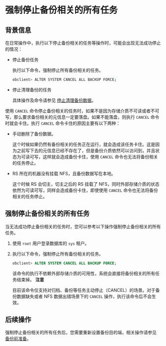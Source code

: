 强制停止备份相关的所有任务
==================================

背景信息
-------------------------

在日常操作中，执行以下停止备份相关的任务等操作时，可能会出现无法成功停止的情况：

* 停止备份任务

  执行以下命令，强制停止所有备份相关的任务。

  ```bash
  obclient> ALTER SYSTEM CANCEL ALL BACKUP FORCE;
  ```
  
* 停止清理备份的任务

  具体操作及命令请参见 [停止清理备份数据](../3.cluster-level-data-backup/8.stop-clearing-backup-data.md)。
  
使用 `CANCEL` 命令停止备份相关的任务时，如果不是因为存储介质不可读或者不可写，那么要求备份相关的元信息一定要落盘。如果不能落盘，则执行 `CANCEL` 命令时就会卡住。执行 `CANCEL` 命令卡住的原因主要有以下两种：

* 手动删除了备份数据。

  这个时候如果仍然有备份相关的任务正在运行，就会造成该任务卡住。这是因为之前写下去的元信息已经不存在了，但是备份介质依然可以访问到，并且状态为可读可写，这样就会造成备份卡住，使用 `CANCEL` 命令也无法将备份相关的任务停止。
  
* RS 所在的机器没有挂载 NFS，且备份数据写在本地。

  这个时候 RS 会切主，切主之后的 RS 挂载了 NFS，同时外部存储介质的状态依然为可读可写，同样会造成备份卡住，即使使用 `CANCEL` 命令也无法将备份相关的任务停止。
  
强制停止备份相关的所有任务
----------------------------------

当无法成功停止备份相关的任务时，您可以参考以下操作强制停止备份相关的所有任务。

1. 使用 `root` 用户登录数据库的 `sys` 租户。

2. 执行以下命令，强制停止所有备份相关的任务。

   ```sql
   obclient> ALTER SYSTEM CANCEL ALL BACKUP FORCE;
   ```

   该命令的执行不依赖外部存储介质的可用性，系统会直接将备份相关的所有任务结束掉。
   **注意**

   目前该命令仅支持对归档、备份等任务主动停止（CANCEL）的场景。对于备份数据缺失或者 NFS 数据出错场景下的 `CANCEL` 操作，执行该命令后不会生效。

后续操作
-------------------------

强制停止备份相关的所有任务后，您需要重新设置备份目的端，相关操作请参见 [备份前准备](../3.cluster-level-data-backup/1.preparations-before-backup.md)。
